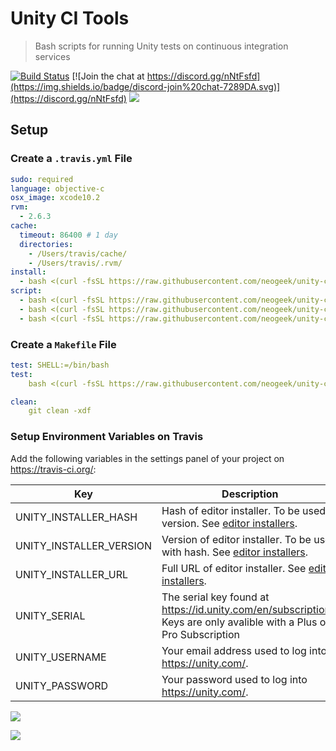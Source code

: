 # Unity CI Tools

> Bash scripts for running Unity tests on continuous integration services

[![Build Status](https://travis-ci.org/neogeek/unity-ci-tools.svg?branch=master)](https://travis-ci.org/neogeek/unity-ci-tools)
[![Join the chat at https://discord.gg/nNtFsfd](https://img.shields.io/badge/discord-join%20chat-7289DA.svg)](https://discord.gg/nNtFsfd)
[![](https://img.shields.io/badge/Trello-Board-blue.svg)](https://trello.com/b/b4Tpw4Bw/unity-ci-tools)

## Setup

### Create a `.travis.yml` File

```yaml
sudo: required
language: objective-c
osx_image: xcode10.2
rvm:
  - 2.6.3
cache:
  timeout: 86400 # 1 day
  directories:
    - /Users/travis/cache/
    - /Users/travis/.rvm/
install:
  - bash <(curl -fsSL https://raw.githubusercontent.com/neogeek/unity-ci-tools/master/bin/install.sh)
script:
  - bash <(curl -fsSL https://raw.githubusercontent.com/neogeek/unity-ci-tools/master/bin/auth.sh)
  - bash <(curl -fsSL https://raw.githubusercontent.com/neogeek/unity-ci-tools/master/bin/test.sh)
  - bash <(curl -fsSL https://raw.githubusercontent.com/neogeek/unity-ci-tools/master/bin/deauth.sh)
```

### Create a `Makefile` File

```yaml
test: SHELL:=/bin/bash
test:
	bash <(curl -fsSL https://raw.githubusercontent.com/neogeek/unity-ci-tools/master/bin/test.sh)

clean:
	git clean -xdf
```

### Setup Environment Variables on Travis

Add the following variables in the settings panel of your project on <https://travis-ci.org/>:

| Key                     | Description                                                                                                             | Required |
| ----------------------- | ----------------------------------------------------------------------------------------------------------------------- | -------- |
| UNITY_INSTALLER_HASH    | Hash of editor installer. To be used to version. See [editor installers](data/editor-installers.json).                  | No       |
| UNITY_INSTALLER_VERSION | Version of editor installer. To be used with hash. See [editor installers](data/editor-installers.json).                | No       |
| UNITY_INSTALLER_URL     | Full URL of editor installer. See [editor installers](data/editor-installers.json).                                     | No       |
| UNITY_SERIAL            | The serial key found at <https://id.unity.com/en/subscriptions>. Keys are only avalible with a Plus or Pro Subscription | Yes      |
| UNITY_USERNAME          | Your email address used to log into <https://unity.com/>.                                                               | Yes      |
| UNITY_PASSWORD          | Your password used to log into <https://unity.com/>.                                                                    | Yes      |

![](screenshots/travis-env-variables-empty.png)

![](screenshots/travis-env-variables-filled-out.png)
